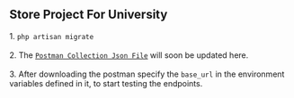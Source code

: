 ## Store Project For University

<html lang="en">
<body>
<div>
    1. <code onclick="navigator.clipboard.writeText('php artisan migrate')">php artisan migrate</code>
    <br>
    <br>
    2. The <code style="cursor:pointer;"><a href="#">Postman Collection Json File</a></code> will soon be updated here.
    <br><br>
    3. After downloading the postman specify the <code>base_url</code> in the environment variables defined in it, to start testing the endpoints.
</div>
</body>
</html>
